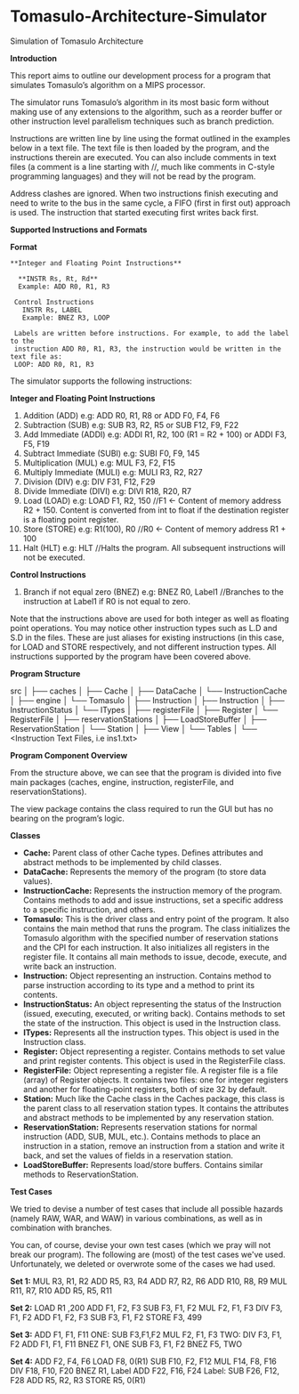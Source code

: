 # Tomasulo-Architecture-Simulator
Simulation of Tomasulo Architecture

**Introduction**

This report aims to outline our development process for a program that simulates Tomasulo’s algorithm on a MIPS processor.

The simulator runs Tomasulo’s algorithm in its most basic form without making use of any extensions to the algorithm, such as a reorder buffer or other instruction level parallelism techniques such as branch prediction.

Instructions are written line by line using the format outlined in the examples below in a text file. The text file is then loaded by the program, and the instructions therein are executed. You can also include comments in text files (a comment is a line starting with //, much like comments in C-style programming languages) and they will not be read by the program.

Address clashes are ignored. When two instructions finish executing and need to write to the bus in the same cycle, a FIFO (first in first out) approach is used. The instruction that started executing first writes back first.

**Supported Instructions and Formats**

  **Format**

    **Integer and Floating Point Instructions**

      **INSTR Rs, Rt, Rd** 
      Example: ADD R0, R1, R3

     Control Instructions
       INSTR Rs, LABEL
       Example: BNEZ R3, LOOP

     Labels are written before instructions. For example, to add the label to the
     instruction ADD R0, R1, R3, the instruction would be written in the text file as:
     LOOP: ADD R0, R1, R3

The simulator supports the following instructions:

**Integer and Floating Point Instructions**

 1. Addition (ADD)
 e.g: ADD R0, R1, R8 or ADD F0, F4, F6
 2. Subtraction (SUB)
 e.g: SUB R3, R2, R5 or SUB F12, F9, F22
 3. Add Immediate (ADDI)
 e.g: ADDI R1, R2, 100 (R1 = R2 + 100) or ADDI F3, F5, F19
 4. Subtract Immediate (SUBI)
 e.g: SUBI F0, F9, 145
 5. Multiplication (MUL)
 e.g: MUL F3, F2, F15
 6. Multiply Immediate (MULI)
 e.g: MULI R3, R2, R27
 7. Division (DIV)
 e.g: DIV F31, F12, F29
 8. Divide Immediate (DIVI)
 e.g: DIVI R18, R20, R7
 9. Load (LOAD)
 e.g: LOAD F1, R2, 150 //F1 ← Content of memory address R2 + 150.
 Content is converted from int to float if the destination register is a floating
 point register.
 10. Store (STORE)
 e.g: R1(100), R0 //R0 ← Content of memory address R1 + 100
 11. Halt (HLT)
 e.g: HLT //Halts the program. All subsequent instructions will not be
 executed.
 
**Control Instructions**

 1. Branch if not equal zero (BNEZ)
 e.g: BNEZ R0, Label1 //Branches to the instruction at Label1 if R0 is not
 equal to zero.

 Note that the instructions above are used for both integer as well as floating point operations. You may notice other instruction types such as L.D and S.D in
 the files. These are just aliases for existing instructions (in this case, for LOAD and
 STORE respectively, and not different instruction types. All instructions supported
 by the program have been covered above.

**Program Structure**

src
│
├── caches
│ ├── Cache
│ ├── DataCache
│ └── InstructionCache
│
├── engine
│ └── Tomasulo
│
├── Instruction
│ ├── Instruction
│ ├── InstructionStatus
│ └── ITypes
│
├── registerFile
│ ├── Register
│ └── RegisterFile
│
├── reservationStations
│ ├── LoadStoreBuffer
│ ├── ReservationStation
│ └── Station
│
├── View
│ └── Tables
│
└── <Instruction Text Files, i.e ins1.txt>

**Program Component Overview**

From the structure above, we can see that the program is divided into five main packages (caches, engine, instruction, registerFile, and reservationStations).

The view package contains the class required to run the GUI but has no bearing on the program’s logic.

**Classes**

- **Cache:** Parent class of other Cache types. Defines attributes and abstract methods to be implemented by child classes.
- **DataCache:** Represents the memory of the program (to store data values).
- **InstructionCache:** Represents the instruction memory of the program. Contains methods to add and issue instructions, set a specific address to a specific instruction, and others.
- **Tomasulo:** This is the driver class and entry point of the program. It also contains the main method that runs the program. The class initializes the Tomasulo algorithm with the specified number of reservation stations and the CPI for each instruction. It also initializes all registers in the register file. It contains all main methods to issue, decode, execute, and write back an instruction.
- **Instruction:** Object representing an instruction. Contains method to parse instruction according to its type and a method to print its contents.
- **InstructionStatus:** An object representing the status of the Instruction (issued, executing, executed, or writing back). Contains methods to set the state of the instruction. This object is used in the Instruction class.
- **ITypes:** Represents all the instruction types. This object is used in the Instruction class.
- **Register:** Object representing a register. Contains methods to set value and print register contents. This object is used in the RegisterFile class.
- **RegisterFile:** Object representing a register file. A register file is a file (array) of Register objects. It contains two files: one for integer registers and another for floating-point registers, both of size 32 by default.
- **Station:** Much like the Cache class in the Caches package, this class is the parent class to all reservation station types. It contains the attributes and abstract methods to be implemented by any reservation station.
- **ReservationStation:** Represents reservation stations for normal instruction (ADD, SUB, MUL, etc.). Contains methods to place an instruction in a station, remove an instruction from a station and write it back, and set the values of fields in a reservation station.
- **LoadStoreBuffer:** Represents load/store buffers. Contains similar methods to ReservationStation.

**Test Cases**

We tried to devise a number of test cases that include all possible hazards (namely RAW, WAR, and WAW) in various combinations, as well as in combination with branches.

You can, of course, devise your own test cases (which we pray will not break our program). The following are (most) of the test cases we've used. Unfortunately, we deleted or overwrote some of the cases we had used.

**Set 1:**
MUL R3, R1, R2
ADD R5, R3, R4
ADD R7, R2, R6
ADD R10, R8, R9
MUL R11, R7, R10
ADD R5, R5, R11

**Set 2:**
LOAD R1 ,200
ADD F1, F2, F3
SUB F3, F1, F2
MUL F2, F1, F3
DIV F3, F1, F2
ADD F1, F2, F3
SUB F3, F1, F2
STORE F3, 499

**Set 3:**
ADD F1, F1, F11
ONE: SUB F3,F1,F2
MUL F2, F1, F3
TWO: DIV F3, F1, F2
ADD F1, F1, F11
BNEZ F1, ONE
SUB F3, F1, F2
BNEZ F5, TWO

**Set 4:**
ADD F2, F4, F6
LOAD F8, 0(R1)
SUB F10, F2, F12
MUL F14, F8, F16
DIV F18, F10, F20
BNEZ R1, Label
ADD F22, F16, F24
Label: SUB F26, F12, F28
ADD R5, R2, R3
STORE R5, 0(R1)
